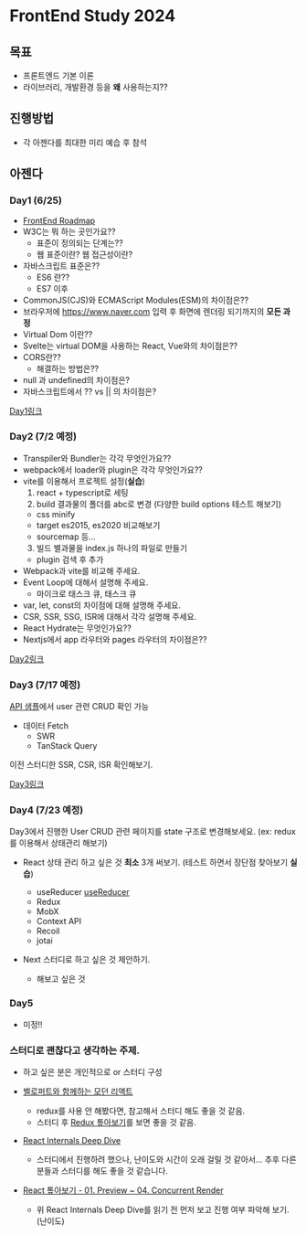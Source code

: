 # FrontEnd Study 2024

## 목표

- 프론트엔드 기본 이론
- 라이브러리, 개발환경 등을 **왜** 사용하는지??

## 진행방법

- 각 아젠다를 최대한 미리 예습 후 참석

## 아젠다

### Day1 (6/25)

- [FrontEnd Roadmap](https://roadmap.sh/frontend)
- W3C는 뭐 하는 곳인가요??
  - 표준이 정의되는 단계는??
  - 웹 표준이란? 웹 접근성이란?
- 자바스크립트 표준은??
  - ES6 란??
  - ES7 이후
- CommonJS(CJS)와 ECMAScript Modules(ESM)의 차이점은??
- 브라우저에 https://www.naver.com 입력 후 화면에 렌더링 되기까지의 **모든 과정**
- Virtual Dom 이란??
- Svelte는 virtual DOM을 사용하는 React, Vue와의 차이점은??
- CORS란??
  - 해결하는 방법은??
- null 과 undefined의 차이점은?
- 자바스크립트에서 ?? vs || 의 차이점은?

[Day1링크](https://github.com/leeseungje/FrontStudy2024/tree/main/Day1)

### Day2 (7/2 예정)

- Transpiler와 Bundler는 각각 무엇인가요??
- webpack에서 loader와 plugin은 각각 무엇인가요??
- vite를 이용해서 프로젝트 설정(**실습**)
  1. react + typescript로 세팅
  2. build 결과물의 폴더를 abc로 변경 (다양한 build options 테스트 해보기)
  - css minify
  - target es2015, es2020 비교해보기
  - sourcemap 등...
  3. 빌드 별과물을 index.js 하나의 파일로 만들기
  - plugin 검색 후 추가
- Webpack과 vite를 비교해 주세요.
- Event Loop에 대해서 설명해 주세요.
  - 마이크로 태스크 큐, 태스크 큐
- var, let, const의 차이점에 대해 설명해 주세요.
- CSR, SSR, SSG, ISR에 대해서 각각 설명해 주세요.
- React Hydrate는 무엇인가요??
- Nextjs에서 app 라우터와 pages 라우터의 차이점은??

[Day2링크](https://github.com/leeseungje/FrontStudy2024/tree/main/Day2)

### Day3 (7/17 예정)

[API 샘플](https://github.com/kjk7034/fe-study-2024/tree/main/kjk7034/example/study-api)에서 user 관련 CRUD 확인 가능

- 데이터 Fetch
  - SWR
  - TanStack Query

이전 스터디한 SSR, CSR, ISR 확인해보기.

[Day3링크](https://github.com/leeseungje/FrontStudy2024/tree/main/Day3)

### Day4 (7/23 예정)

Day3에서 진행한 User CRUD 관련 페이지를 state 구조로 변경해보세요.
(ex: redux를 이용해서 상태관리 해보기)

- React 상태 관리 하고 싶은 것 **최소** 3개 써보기. (테스트 하면서 장단점 찾아보기 **실습**)

  - useReducer [useReducer](https://github.com/leeseungje/FrontStudy2024/tree/main/Day4/useReducer)
  - Redux
  - MobX
  - Context API
  - Recoil
  - jotai

- Next 스터디로 하고 싶은 것 제안하기.
  - 해보고 싶은 것

### Day5

- 미정!!

### 스터디로 괜찮다고 생각하는 주제.

- 하고 싶은 분은 개인적으로 or 스터디 구성

- [벨로퍼트와 함께하는 모던 리액트](https://react.vlpt.us/)
  - redux를 사용 안 해봤다면, 참고해서 스터디 해도 좋을 것 같음.
  - 스터디 후 [Redux 톺아보기](https://goidle.github.io/redux/in-depth-redux/)를 보면 좋을 것 같음.
- [React Internals Deep Dive](https://jser.dev/series/react-source-code-walkthrough)
  - 스터디에서 진행하려 했으나, 난이도와 시간이 오래 걸릴 것 같아서...
    추후 다른 분들과 스터디를 해도 좋을 것 같습니다.
- [React 톺아보기 - 01. Preview ~ 04. Concurrent Render](https://goidle.github.io/)
  - 위 React Internals Deep Dive를 읽기 전 먼저 보고 진행 여부 파악해 보기. (난이도)
